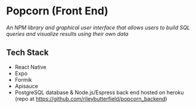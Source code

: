 # Popcorn (Front End)

_An NPM library and graphical user interface that allows users to build SQL queries and visualize results using their own data_

## Tech Stack
- React Native
- Expo
- Formik
- Apisauce
- PostgreSQL database & Node.js/Espress back end hosted on heroku (repo at https://github.com/rileybutterfield/popcorn_backend)

